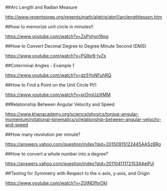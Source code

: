 ##Arc Length and Radian Measure

http://www.regentsprep.org/regents/math/algtrig/atm1/arclengthlesson.htm

##how to memorize unit circle in minutes!!

https://www.youtube.com/watch?v=ZsPyhyo16pg

##How to Convert Decimal Degree to Degree Minute Second (DMS)

https://www.youtube.com/watch?v=PQIbr8-IyZs

##Coterminal Angles - Example 1

https://www.youtube.com/watch?v=dz5YpNFuhRQ

##How to Find a Point on the Unit Circle Pt1: 

https://www.youtube.com/watch?v=prDrpUziXMM

##Relationship Between Angular Velocity and Speed

https://www.khanacademy.org/science/physics/torque-angular-momentum/rotational-kinematics/v/relationship-between-angular-velocity-and-speed

##How many revolution per minute?

https://answers.yahoo.com/question/index?qid=20150915122445AASzBRg

##How to convert a whole number into a degree?

https://answers.yahoo.com/question/index?qid=20110411172153AAelPJj

##Testing for Symmetry with Respect to the x-axis, y-axis, and Origin

https://www.youtube.com/watch?v=Z0tNDfhrOkI


















